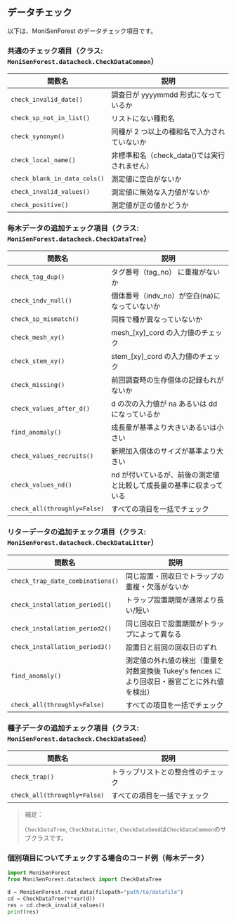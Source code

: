 ## データチェック

以下は、MoniSenForest のデータチェック項目です。

### 共通のチェック項目（クラス: `MoniSenForest.datacheck.CheckDataCommon`）

| 関数名                       | 説明                                         |
| ---------------------------- | -------------------------------------------- |
| `check_invalid_date()`       | 調査日が yyyymmdd 形式になっているか         |
| `check_sp_not_in_list()`     | リストにない種和名                           |
| `check_synonym()`            | 同種が 2 つ以上の種和名で入力されていないか  |
| `check_local_name()`         | 非標準和名（check_data()では実行されません） |
| `check_blank_in_data_cols()` | 測定値に空白がないか                         |
| `check_invalid_values()`     | 測定値に無効な入力値がないか                 |
| `check_positive()`           | 測定値が正の値かどうか                       |

### 毎木データの追加チェック項目（クラス: `MoniSenForest.datacheck.CheckDataTree`）

| 関数名                       | 説明                                                                |
| ---------------------------- | ------------------------------------------------------------------- |
| `check_tag_dup()`            | タグ番号（tag_no） に重複がないか                                   |
| `check_indv_null()`          | 個体番号（indv_no）が空白(na)になっていないか                       |
| `check_sp_mismatch()`        | 同株で種が異なっていないか                                          |
| `check_mesh_xy()`            | mesh\_[xy]\_cord の入力値のチェック                                 |
| `check_stem_xy()`            | stem\_[xy]\_cord の入力値のチェック                                 |
| `check_missing()`            | 前回調査時の生存個体の記録もれがないか                              |
| `check_values_after_d()`     | d の次の入力値が na あるいは dd になっているか                      |
| `find_anomaly()`             | 成長量が基準より大きいあるいは小さい                                |
| `check_values_recruits()`    | 新規加入個体のサイズが基準より大きい                                |
| `check_values_nd()`          | nd が付いているが、前後の測定値と比較して成長量の基準に収まっている |
| `check_all(throughly=False)` | すべての項目を一括でチェック                                        |

### リターデータの追加チェック項目（クラス: `MoniSenForest.datacheck.CheckDataLitter`）

| 関数名                           | 説明                                                                                         |
| -------------------------------- | -------------------------------------------------------------------------------------------- |
| `check_trap_date_combinations()` | 同じ設置・回収日でトラップの重複・欠落がないか                                               |
| `check_installation_period1()`   | トラップ設置期間が通常より長い/短い                                                          |
| `check_installation_period2()`   | 同じ回収日で設置期間がトラップによって異なる                                                 |
| `check_installation_period3()`   | 設置日と前回の回収日のずれ                                                                   |
| `find_anomaly()`                 | 測定値の外れ値の検出（重量を対数変換後 Tukey's fences により回収日・器官ごとに外れ値を検出） |
| `check_all(throughly=False)`     | すべての項目を一括でチェック                                                                 |

### 種子データの追加チェック項目（クラス: `MoniSenForest.datacheck.CheckDataSeed`）

| 関数名                       | 説明                               |
| ---------------------------- | ---------------------------------- |
| `check_trap()`               | トラップリストとの整合性のチェック |
| `check_all(throughly=False)` | すべての項目を一括でチェック       |

> 補足：
> 
> `CheckDataTree`, `CheckDataLitter`, `CheckDataSeed`は`CheckDataCommon`のサブクラスです。
> 

### 個別項目についてチェックする場合のコード例（毎木データ）

```python
import MoniSenForest
from MoniSenForest.datacheck import CheckDataTree

d = MoniSenForest.read_data(filepath="path/to/datafile")
cd = CheckDataTree(**var(d))
res = cd.check_invalid_values()
print(res)
```
